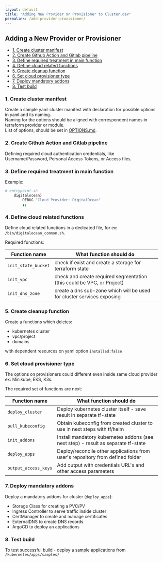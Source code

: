 ```yaml
---
layout: default
title: "Adding New Provider or Provisioner to Cluster.dev"
permalink: /add-provider-provisioner/
---
```


## Adding a New Provider or Provisioner <!-- omit in toc -->

* [1. Create cluster manifest](#1-create-cluster-manifest)
* [2. Create Github Action and Gitlab pipeline](#2-create-github-action-and-gitlab-pipeline)
* [3. Define required treatment in main function](#3-define-required-treatment-in-main-function)
* [4. Define cloud related functions](#4-define-cloud-related-functions)
* [5. Create cleanup function](#5-create-cleanup-function)
* [6. Set cloud provisioner type](#6-set-cloud-provisioner-type)
* [7. Deploy mandatory addons](#7-deploy-mandatory-addons)
* [8. Test build](#8-test-build)

### 1. Create cluster manifest

Create a sample yaml cluster manifest with declaration for possible options in yaml and its naming.  
Naming for the options should be aligned with correspondent names in terraform provider or module.  
List of options, should be set in [OPTIONS.md](OPTIONS.md).

### 2. Create Github Action and Gitlab pipeline

Defining required cloud authentication credentials, like Username/Password, Personal Access Tokens, or Access files.

### 3. Define required treatment in main function

Example:

```bash
# entrypoint.sh
    digitalocean)
        DEBUG "Cloud Provider: DigitalOcean"
        ;;
```

### 4. Define cloud related functions

Define cloud related functions in a dedicated file, for ex: `/bin/digitalocean_common.sh`.

Required functions:

| Function name       | What function should do                                                |
| ------------------- | ---------------------------------------------------------------------- |
| `init_state_bucket` | check if exist and create a storage for terraform state                |
| `init_vpc`          | check and create required segmentation (this could be VPC, or Project) |
| `init_dns_zone`     | create a dns sub-zone which will be used for cluster services exposing |

### 5. Create cleanup function

Create a functions which deletes:

* kubernetes cluster
* vpc/project
* domains

with dependent resources on yaml option `installed:false`

### 6. Set cloud provisioner type

The options on provisioners could different even inside same cloud provider ex: Minikube, EKS, K3s.

The required set of functions are next:

| Function name        | What function should do                                                           |
| -------------------- | --------------------------------------------------------------------------------- |
| `deploy_cluster`     | Deploy kubernetes cluster itself - save result in separate tf-state               |
| `pull_kubeconfig`    | Obtain kubeconfig from created cluster to use in next steps with tf/helm          |
| `init_addons`        | Install mandatory kubernetes addons (see next step) - result as separate tf-state |
| `deploy_apps`        | Deploy/reconcile other applications from user's repository from defined folder    |
| `output_access_keys` | Add output with credentials URL's and other access parameters                     |

### 7. Deploy mandatory addons

Deploy a mandatory addons for cluster (`deploy_apps`):

* Storage Class for creating a PVC/PV
* Ingress Controller to serve traffic inside cluster
* CertManager to create and manage certificates
* ExternalDNS to create DNS records
* ArgoCD to deploy an applications

### 8. Test build

To test successful build - deploy a sample applications from `/kubernetes/apps/samples/`
